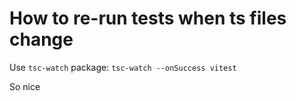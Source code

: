 # How to re-run tests when ts files change

Use `tsc-watch` package:
`tsc-watch --onSuccess vitest`

So nice
